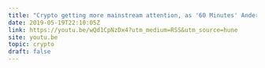 ```yaml
---
title: "Crypto getting more mainstream attention, as '60 Minutes' Anderson Cooper interviews 10,000 btc guy"
date: 2019-05-19T22:10:05Z
link: https://youtu.be/wQd1CpNzDx4?utm_medium=RSS&utm_source=hune
site: youtu.be
topic: crypto
draft: false
---
```

